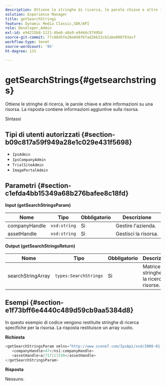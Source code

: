 ```yaml
---
description: Ottiene le stringhe di ricerca, le parole chiave e altre informazioni su una risorsa. La risposta contiene informazioni aggiuntive sulla risorsa.
solution: Experience Manager
title: getSearchStrings
feature: Dynamic Media Classic,SDK/API
role: Developer,Admin
exl-id: e94215b8-1121-4be6-a8a9-e9444c57495d
source-git-commit: 77c88d5fe20e048f6fad2bb23cb1abe090793acf
workflow-type: tm+mt
source-wordcount: '95'
ht-degree: 11%

---
```


# getSearchStrings{#getsearchstrings}

Ottiene le stringhe di ricerca, le parole chiave e altre informazioni su una risorsa. La risposta contiene informazioni aggiuntive sulla risorsa.

Sintassi

## Tipi di utenti autorizzati {#section-b09c817a59f949a28e1c029e431f5698}

* `IpsAdmin`
* `IpsCompanyAdmin`
* `TrialSiteAdmin`
* `ImagePortalAdmin`

## Parametri {#section-c1efda4bb15349a68b276bafee8c18fd}

**Input (getSearchStringsParam)**

| Nome | Tipo | Obbligatorio | Descrizione |
|---|---|---|---|
| companyHandle | `xsd:string` | Sì | Gestire l&#39;azienda. |
| assetHandle | `xsd:string` | Sì | Gestisci la risorsa. |

**Output (getSearchStringsReturn)**

| Nome | Tipo | Obbligatorio | Descrizione |
|---|---|---|---|
| searchStringArray | `types:SearchStrings` | Sì | Matrice di stringhe per la ricerca di risorse. |

## Esempi {#section-e1f73bff6e4440c489d59cb9aa5384d8}

In questo esempio di codice vengono restituite stringhe di ricerca specifiche per la risorsa. La risposta restituisce un array vuoto.

**Richiesta**

```java
<getSearchStringsParam xmlns="http://www.scene7.com/IpsApi/xsd/2008-01-15">
   <companyHandle>47</ns1:companyHandle>
   <assetHandle>a|717|1|530</assetHandle>
</getSearchStringsParam>
```

**Risposta**

Nessuno.
